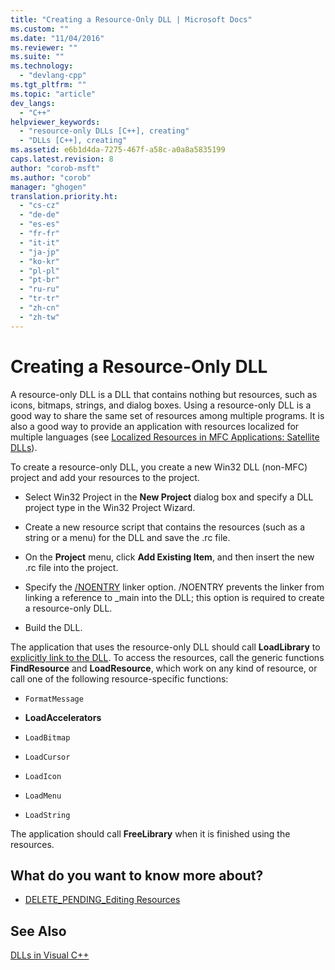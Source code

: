 ```yaml
---
title: "Creating a Resource-Only DLL | Microsoft Docs"
ms.custom: ""
ms.date: "11/04/2016"
ms.reviewer: ""
ms.suite: ""
ms.technology: 
  - "devlang-cpp"
ms.tgt_pltfrm: ""
ms.topic: "article"
dev_langs: 
  - "C++"
helpviewer_keywords: 
  - "resource-only DLLs [C++], creating"
  - "DLLs [C++], creating"
ms.assetid: e6b1d4da-7275-467f-a58c-a0a8a5835199
caps.latest.revision: 8
author: "corob-msft"
ms.author: "corob"
manager: "ghogen"
translation.priority.ht: 
  - "cs-cz"
  - "de-de"
  - "es-es"
  - "fr-fr"
  - "it-it"
  - "ja-jp"
  - "ko-kr"
  - "pl-pl"
  - "pt-br"
  - "ru-ru"
  - "tr-tr"
  - "zh-cn"
  - "zh-tw"
---
```

# Creating a Resource-Only DLL
A resource-only DLL is a DLL that contains nothing but resources, such as icons, bitmaps, strings, and dialog boxes. Using a resource-only DLL is a good way to share the same set of resources among multiple programs. It is also a good way to provide an application with resources localized for multiple languages (see [Localized Resources in MFC Applications: Satellite DLLs](../build/localized-resources-in-mfc-applications-satellite-dlls.md)).  
  
 To create a resource-only DLL, you create a new Win32 DLL (non-MFC) project and add your resources to the project.  
  
-   Select Win32 Project in the **New Project** dialog box and specify a DLL project type in the Win32 Project Wizard.  
  
-   Create a new resource script that contains the resources (such as a string or a menu) for the DLL and save the .rc file.  
  
-   On the **Project** menu, click **Add Existing Item**, and then insert the new .rc file into the project.  
  
-   Specify the [/NOENTRY](../build/reference/noentry-no-entry-point.md) linker option. /NOENTRY prevents the linker from linking a reference to _main into the DLL; this option is required to create a resource-only DLL.  
  
-   Build the DLL.  
  
 The application that uses the resource-only DLL should call **LoadLibrary** to [explicitly link to the DLL](../build/loadlibrary-and-afxloadlibrary.md). To access the resources, call the generic functions **FindResource** and **LoadResource**, which work on any kind of resource, or call one of the following resource-specific functions:  
  
-   `FormatMessage`  
  
-   **LoadAccelerators**  
  
-   `LoadBitmap`  
  
-   `LoadCursor`  
  
-   `LoadIcon`  
  
-   `LoadMenu`  
  
-   `LoadString`  
  
 The application should call **FreeLibrary** when it is finished using the resources.  
  
## What do you want to know more about?  
  
-   [DELETE_PENDING_Editing Resources](http://msdn.microsoft.com/en-us/c29d31c7-2d94-40ca-8aa0-c7262883529c)  
  
## See Also  
 [DLLs in Visual C++](../build/dlls-in-visual-cpp.md)